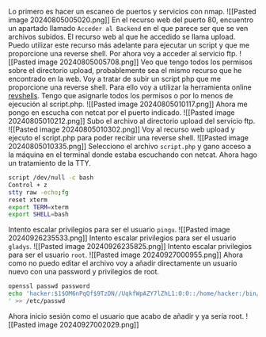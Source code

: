 Lo primero es hacer un escaneo de puertos y servicios con nmap.
![[Pasted image 20240805005020.png]]
En el recurso web del puerto 80, encuentro un apartado llamado `Acceder al Backend` en el que parece ser que se ven archivos subidos. El recurso web al que he accedido se llama upload.
Puedo utilizar este recurso más adelante para ejecutar un script y que me proporcione una reverse shell.
Por ahora voy a acceder al servicio ftp.
![[Pasted image 20240805005708.png]]
Veo que tengo todos los permisos sobre el directorio upload, probablemente sea el mismo recurso que he encontrado en la web.
Voy a tratar de subir un script php que me proporcione una reverse shell.
Para ello voy a utilizar la herramienta online [revshells](https://www.revshells.com/).
Tengo que asignarle todos los permisos o por lo menos de ejecución al script.php.
![[Pasted image 20240805010117.png]]
Ahora me pongo en escucha con netcat por el puerto indicado.
![[Pasted image 20240805010212.png]]
Subo el archivo al directorio upload del servicio ftp.
![[Pasted image 20240805010302.png]]
Voy al recurso web upload y ejecuto el script.php para poder recibir una reverse shell.
![[Pasted image 20240805010335.png]]
Selecciono el archivo `script.php` y gano acceso a la máquina en el terminal donde estaba escuchando con netcat.
Ahora hago un tratamiento de la TTY.
```bash
script /dev/null -c bash
Control + z
stty raw -echo;fg
reset xterm
export TERM=xterm
export SHELL=bash
```
Intento escalar privilegios para ser el usuario `pingu`.
![[Pasted image 20240926235533.png]]
Intento escalar privilegios para ser el usuario `gladys`.
![[Pasted image 20240926235825.png]]
Intento escalar privilegios para ser el usuario `root`.
![[Pasted image 20240927000955.png]]
Ahora como no puedo editar el archivo voy a añadir directamente un usuario nuevo con una password y privilegios de root.
```bash
openssl passwd password
echo 'hacker:$1$OM6nPqQf$9TzDN//UqkfWpAZY7lZhL1:0:0::/home/hacker:/bin/bash
' >> /etc/passwd
```
Ahora inicio sesión como el usuario que acabo de añadir y ya sería root.
![[Pasted image 20240927002029.png]]
